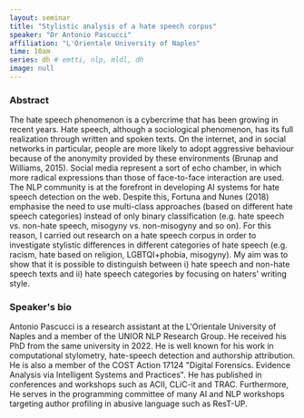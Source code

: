 ```yaml
---
layout: seminar
title: "Stylistic analysis of a hate speech corpus"
speaker: "Dr Antonio Pascucci"
affiliation: "L'Orientale University of Naples"
time: 10am
series: dh # emtti, nlp, mldl, dh 
image: null 
---
```


### Abstract

The hate speech phenomenon is a cybercrime that has been growing in recent years. Hate speech, although a sociological phenomenon, has its full realization through written and spoken texts. On the internet, and in social networks in particular, people are more likely to adopt aggressive behaviour because of the anonymity provided by these environments (Brunap and Williams, 2015). Social media represent a sort of echo chamber, in which more radical expressions than those of face-to-face interaction are used. The NLP community is at the forefront in developing AI systems for hate speech detection on the web. Despite this, Fortuna and Nunes (2018) emphasise the need to use multi-class approaches (based on different hate speech categories) instead of only binary classification (e.g. hate speech vs. non-hate speech, misogyny vs. non-misogyny and so on). For this reason, I carried out research on a hate speech corpus in order to investigate stylistic differences in different categories of hate speech (e.g. racism, hate based on religion, LGBTQI+phobia, misogyny). My aim was to show that it is possible to distinguish between i) hate speech and non-hate speech texts and ii) hate speech categories by focusing on haters' writing style.

### Speaker's bio

Antonio Pascucci is a research assistant at the L'Orientale University of Naples and a member of the UNIOR NLP Research Group. He received his PhD from the same university in 2022. He is well known for his work in computational stylometry, hate-speech detection and authorship attribution. He is also a member of the COST Action 17124 "Digital Forensics. Evidence Analysis via Intelligent Systems and Practices". He has published in conferences and workshops such as ACII, CLiC-it and TRAC. Furthermore, He serves in the programming committee of many AI and NLP workshops targeting author profiling in abusive language such as ResT-UP.
